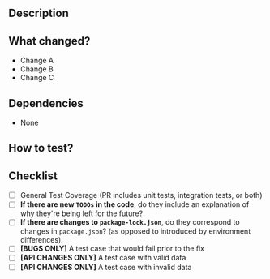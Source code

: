 ## Description

<!--
  Brief description about this PR
-->

## What changed?

<!--
  Describe changes that are introduced in this PR. Leave notes about the general approach &
  key decisions to make it easier for reviewers to understand these changes.
-->

- Change A
- Change B
- Change C

## Dependencies

<!--
  If your PR depends on any other PR, add their links here.
-->

- None

## How to test?

<!--
  Describe testing strategies for this PR and what to look out for if it can be manually tested.
-->

## Checklist

- [ ] General Test Coverage (PR includes unit tests, integration tests, or both)
- [ ] **If there are new `TODOs` in the code**, do they include an explanation of why they're being left for the future?
- [ ] **If there are changes to `package-lock.json`**, do they correspond to changes in `package.json`? (as opposed to introduced by environment differences).
- [ ] **[BUGS ONLY]** A test case that would fail prior to the fix
- [ ] **[API CHANGES ONLY]** A test case with valid data
- [ ] **[API CHANGES ONLY]** A test case with invalid data
